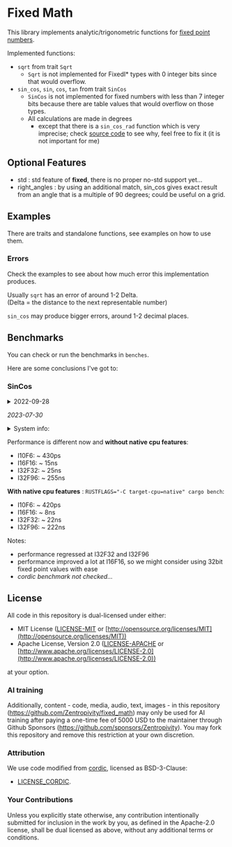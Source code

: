 # Fixed Math

This library implements analytic/trigonometric functions for [fixed point numbers](https://gitlab.com/tspiteri/fixed).

Implemented functions:

- `sqrt` from trait `Sqrt`
  - `Sqrt` is not implemented for FixedI* types with 0 integer bits since that would overflow.
- `sin_cos`, `sin`, `cos`, `tan` from trait `SinCos`
  - `SinCos` is not implemented for fixed numbers with less than 7 integer bits because there are table values that would overflow on those types.
  - All calculations are made in degrees
    - except that there is a `sin_cos_rad` function which is very imprecise; check [source code](src/trig.rs) to see why, feel free to fix it (it is not important for me)

## Optional Features

- std : std feature of **fixed**, there is no proper no-std support yet...
- right_angles : by using an additional match, sin_cos gives exact result from an angle that is a multiple of 90 degrees; could be useful on a grid.

## Examples

There are traits and standalone functions, see examples on how to use them.

### Errors

Check the examples to see about how much error this implementation produces.

Usually `sqrt` has an error of around 1-2 Delta.  
(Delta = the distance to the next representable number)

`sin_cos` may produce bigger errors, around 1-2 decimal places.

## Benchmarks

You can check or run the benchmarks in `benches`.

Here are some conclusions I've got to:

### SinCos

<details>
<summary>
2022-09-28
</summary>

Calculation time for sin_cos varies with the fixed number's byte size.

- I10F6: ~ 8ns
- I16F16: ~ 9ns
- I32F32: ~ 18ns
- I32F96: ~ 210ns

Notes:

- there are many different int bit / frac bit combinations; I did not test them  
  (int bits must be >= 10 (but maybe I can do something to relax that further))
- these are all calculations in degrees
- code was compiled with native cpu features
- go for FixedI32 instead of FixedI16 unless you are limited by memory much
- I did a benchmark in the same style on `cordic`'s `sin_cos` on FixedI64
  - keep in mind that `cordic` works with radians, I used the same angle values
  - so they can take `sin_cos` of a lot bigger angle on the same number representation size
  - this crate was about 1.5-2 times faster on same angle sizes

</details>

_2023-07-30_

<details>
<summary>
System info:
</summary>

```
                   -`                    
                  .o+`                   --------
                 `ooo/                   OS: Arch Linux x86_64
                `+oooo:                  Host: X570 AORUS ELITE -CF
               `+oooooo:                 Kernel: 6.4.7-arch1-1
               -+oooooo+:                
             `/:-:++oooo+:               
            `/++++/+++++++:              Shell: fish 3.6.1
           `/++++++++++++++:             Resolution: 3840x2160
          `/+++ooooooooooooo/`           DE: Hyprland
         ./ooosssso++osssssso+`          
        .oossssso-````/ossssss+`         
       -osssssso.      :ssssssso.        Terminal: WezTerm
      :osssssss/        osssso+++.       CPU: AMD Ryzen 7 5800X (16) @ 3.800GHz
     /ossssssss/        +ssssooo/-       GPU: AMD ATI Radeon RX 7900 XT/7900 XTX
   `/ossssso+/:-        -:/+osssso+-     Memory: 32014MiB
  `+sso+:-`                 `.-/+oso:
 `++:.                           `-/+/
 .`                                 `/
```
</details>

Performance is different now and **without native cpu features**:

- I10F6: ~ 430ps
- I16F16: ~ 15ns
- I32F32: ~ 25ns
- I32F96: ~ 255ns

**With native cpu features** : `RUSTFLAGS="-C target-cpu=native" cargo bench`:

- I10F6: ~ 420ps
- I16F16: ~ 8ns
- I32F32: ~ 22ns
- I32F96: ~ 222ns

Notes:

- performance regressed at I32F32 and I32F96
- performance improved a lot at I16F16, so we might consider using 32bit fixed point values with ease
- _cordic benchmark not checked..._

## License

All code in this repository is dual-licensed under either:

- MIT License ([LICENSE-MIT](LICENSE-MIT) or [http://opensource.org/licenses/MIT](http://opensource.org/licenses/MIT))
- Apache License, Version 2.0 ([LICENSE-APACHE](LICENSE-APACHE) or [http://www.apache.org/licenses/LICENSE-2.0](http://www.apache.org/licenses/LICENSE-2.0))

at your option.

### AI training

Additionally, content - code, media, audio, text, images - in this repository (https://github.com/Zentropivity/fixed_math) may only be used for AI training after paying a one-time fee of 5000 USD to the maintainer through Github Sponsors (https://github.com/sponsors/Zentropivity). You may fork this repository and remove this restriction at your own discretion.

### Attribution

We use code modified from [cordic](https://github.com/sebcrozet/cordic), licensed as BSD-3-Clause:

- [LICENSE_CORDIC](third_party/LICENSE_CORDIC).

### Your Contributions

Unless you explicitly state otherwise, any contribution intentionally submitted for inclusion in the work by you, as defined in the Apache-2.0 license, shall be dual licensed as above, without any additional terms or conditions.

